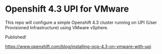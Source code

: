 # Openshift 4.3 UPI for VMware

This repo will configure a simple Openshift 4.3 cluster running on UPI (User Provisioned Infrastructure) using VMware vSphere.

Published!

https://www.openshift.com/blog/installing-ocp-4.3-on-vmware-with-upi
